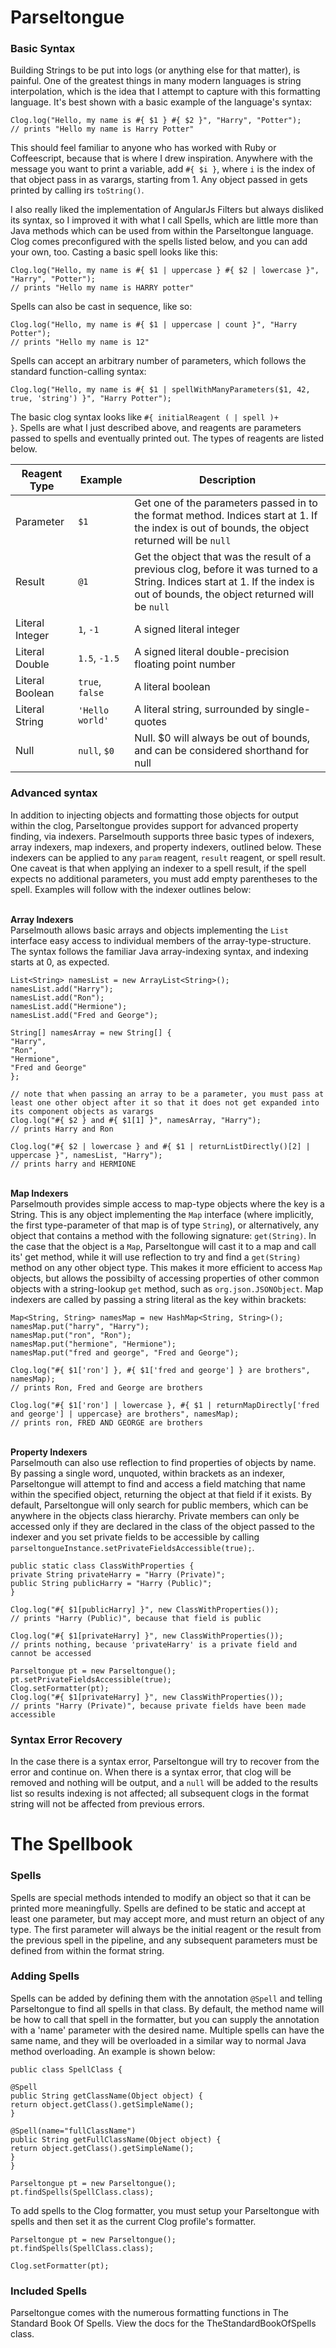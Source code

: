 # Parseltongue

### Basic Syntax

Building Strings to be put into logs (or anything else for that matter), is painful. One of the greatest things in many modern languages is string interpolation, which is the idea that I attempt to capture with this formatting language. It's best shown with a basic example of the language's syntax:

    Clog.log("Hello, my name is #{ $1 } #{ $2 }", "Harry", "Potter");
    // prints "Hello my name is Harry Potter"

This should feel familiar to anyone who has worked with Ruby or Coffeescript, because that is where I drew inspiration. Anywhere with the message you want to print a variable, add <code>#{ $i }</code>, where <code>i</code> is the index of that object pass in as varargs, starting from 1. Any object passed in gets printed by calling irs <code>toString()</code>.

I also really liked the implementation of AngularJs Filters but always disliked its syntax, so I improved it with what I call Spells, which are little more than Java methods which can be used from within the Parseltongue language. Clog comes preconfigured with the spells listed below, and you can add your own, too. Casting a basic spell looks like this:

    Clog.log("Hello, my name is #{ $1 | uppercase } #{ $2 | lowercase }", "Harry", "Potter");
    // prints "Hello my name is HARRY potter"

Spells can also be cast in sequence, like so:

    Clog.log("Hello, my name is #{ $1 | uppercase | count }", "Harry Potter");
    // prints "Hello my name is 12"

Spells can accept an arbitrary number of parameters, which follows the standard function-calling syntax:

    Clog.log("Hello, my name is #{ $1 | spellWithManyParameters($1, 42, true, 'string') }", "Harry Potter");

The basic clog syntax looks like <code>#{ initialReagent ( | spell )+ }</code>. Spells are what I just described above, and reagents are parameters passed to spells and eventually printed out. The types of reagents are listed below.


<table class="table table-condensed">
    <thead>
    <tr>
        <th>Reagent Type</th>
        <th>Example</th>
        <th>Description</th>
    </tr>
    </thead>
    <tbody>
    <tr>
        <td>Parameter</td>
        <td><code>$1</code></td>
        <td>Get one of the parameters passed in to the format method. Indices start at 1. If the index is out of bounds, the object returned will be <code>null</code></td>
    </tr>
    <tr>
        <td>Result</td>
        <td><code>@1</code></td>
        <td>Get the object that was the result of a previous clog, before it was turned to a String. Indices start at 1. If the index is out of bounds, the object returned will be <code>null</code></td>
    </tr>
    <tr>
        <td>Literal Integer</td>
        <td><code>1</code>, <code>-1</code></td>
        <td>A signed literal integer</td>
    </tr>
    <tr>
        <td>Literal Double</td>
        <td><code>1.5</code>, <code>-1.5</code></td>
        <td>A signed literal double-precision floating point number</td>
    </tr>
    <tr>
        <td>Literal Boolean</td>
        <td><code>true</code>, <code>false</code></td>
        <td>A literal boolean</td>
    </tr>
    <tr>
        <td>Literal String</td>
        <td><code>'Hello world'</code></td>
        <td>A literal string, surrounded by single-quotes</td>
    </tr>
    <tr>
        <td>Null</td>
        <td><code>null</code>, <code>$0</code></td>
        <td>Null. $0 will always be out of bounds, and can be considered shorthand for null</td>
    </tr>
    </tbody>
</table>

### Advanced syntax

In addition to injecting objects and formatting those objects for output within the clog, Parseltongue provides support for advanced property finding, via indexers. Parselmouth supports three basic types of indexers, array indexers, map indexers, and property indexers, outlined below. These indexers can be applied to any <code>param</code> reagent, <code>result</code> reagent, or spell result. One caveat is that when applying an indexer to a spell result, if the spell expects no additional parameters, you must add empty parentheses to the spell. Examples will follow with the indexer outlines below:

<br><b>Array Indexers</b><br>
Parselmouth allows basic arrays and objects implementing the <code>List</code> interface easy access to individual members of the array-type-structure. The syntax follows the familiar Java array-indexing syntax, and indexing starts at 0, as expected.

    List<String> namesList = new ArrayList<String>();
    namesList.add("Harry");
    namesList.add("Ron");
    namesList.add("Hermione");
    namesList.add("Fred and George");

    String[] namesArray = new String[] {
    "Harry",
    "Ron",
    "Hermione",
    "Fred and George"
    };

    // note that when passing an array to be a parameter, you must pass at least one other object after it so that it does not get expanded into its component objects as varargs
    Clog.log("#{ $2 } and #{ $1[1] }", namesArray, "Harry");
    // prints Harry and Ron

    Clog.log("#{ $2 | lowercase } and #{ $1 | returnListDirectly()[2] | uppercase }", namesList, "Harry");
    // prints harry and HERMIONE

<br><b>Map Indexers</b><br>
Parselmouth provides simple access to map-type objects where the key is a String. This is any object implementing the <code>Map</code> interface (where implicitly, the first type-parameter of that map is of type <code>String</code>), or alternatively, any object that contains a method with the following signature: <code>get(String)</code>. In the case that the object is a <code>Map</code>, Parseltongue will cast it to a map and call its' get method, while it will use reflection to try and find a <code>get(String)</code> method on any other object type. This makes it more efficient to access <code>Map</code> objects, but allows the possibilty of accessing properties of other common objects with a string-lookup <code>get</code> method, such as <code>org.json.JSONObject</code>. Map indexers are called by passing a string literal as the key within brackets:

    Map<String, String> namesMap = new HashMap<String, String>();
    namesMap.put("harry", "Harry");
    namesMap.put("ron", "Ron");
    namesMap.put("hermione", "Hermione");
    namesMap.put("fred and george", "Fred and George");

    Clog.log("#{ $1['ron'] }, #{ $1['fred and george'] } are brothers", namesMap);
    // prints Ron, Fred and George are brothers

    Clog.log("#{ $1['ron'] | lowercase }, #{ $1 | returnMapDirectly['fred and george'] | uppercase} are brothers", namesMap);
    // prints ron, FRED AND GEORGE are brothers

<br><b>Property Indexers</b><br>
Parselmouth can also use reflection to find properties of objects by name. By passing a single word, unquoted, within brackets as an indexer, Parseltongue will attempt to find and access a field matching that name within the specified object, returning the object at that field if it exists. By default, Parseltongue will only search for public members, which can be anywhere in the objects class hierarchy. Private members can only be accessed only if they are declared in the class of the object passed to the indexer and you set private fields to be accessible by calling <code>parseltongueInstance.setPrivateFieldsAccessible(true);</code>.

    public static class ClassWithProperties {
    private String privateHarry = "Harry (Private)";
    public String publicHarry = "Harry (Public)";
    }

    Clog.log("#{ $1[publicHarry] }", new ClassWithProperties());
    // prints "Harry (Public)", because that field is public

    Clog.log("#{ $1[privateHarry] }", new ClassWithProperties());
    // prints nothing, because 'privateHarry' is a private field and cannot be accessed

    Parseltongue pt = new Parseltongue();
    pt.setPrivateFieldsAccessible(true);
    Clog.setFormatter(pt);
    Clog.log("#{ $1[privateHarry] }", new ClassWithProperties());
    // prints "Harry (Private)", because private fields have been made accessible

### Syntax Error Recovery

In the case there is a syntax error, Parseltongue will try to recover from the error and continue on. When there is a syntax error, that clog will be removed and nothing will be output, and a <code>null</code> will be added to the results list so results indexing is not affected; all subsequent clogs in the format string will not be affected from previous errors.

# The Spellbook

### Spells

Spells are special methods intended to modify an object so that it can be printed more meaningfully. Spells are defined to be static and accept at least one parameter, but may accept more, and must return an object of any type. The first parameter will always be the initial reagent or the result from the previous spell in the pipeline, and any subsequent parameters must be defined from within the format string.

### Adding Spells

Spells can be added by defining them with the annotation <code>@Spell</code> and telling Parseltongue to find all spells in that class. By default, the method name will be how to call that spell in the formatter, but you can supply the annotation with a 'name' parameter with the desired name. Multiple spells can have the same name, and they will be overloaded in a similar way to normal Java method overloading. An example is shown below:

    public class SpellClass {

    @Spell
    public String getClassName(Object object) {
    return object.getClass().getSimpleName();
    }

    @Spell(name="fullClassName")
    public String getFullClassName(Object object) {
    return object.getClass().getSimpleName();
    }
    }

    Parseltongue pt = new Parseltongue();
    pt.findSpells(SpellClass.class);

To add spells to the Clog formatter, you must setup your Parseltongue with spells and then set it as the current Clog profile's formatter.

    Parseltongue pt = new Parseltongue();
    pt.findSpells(SpellClass.class);

    Clog.setFormatter(pt);

### Included Spells

Parseltongue comes with the numerous formatting functions in The Standard Book Of Spells. View the docs for the
TheStandardBookOfSpells class.

